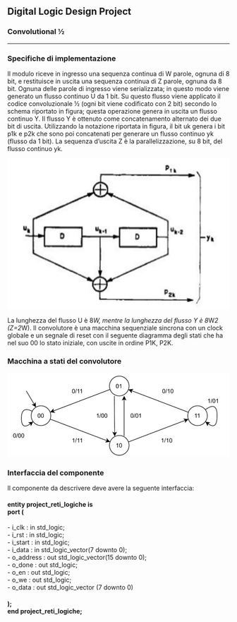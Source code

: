 <h2>Digital Logic Design Project</h2>
<h3> Convolutional ½</h3>

---

<h3>Specifiche di implementazione</h3>
Il modulo riceve in ingresso una sequenza continua di W parole, ognuna di 8 bit, e
restituisce in uscita una sequenza continua di Z parole, ognuna da 8 bit. Ognuna delle
parole di ingresso viene serializzata; in questo modo viene generato un flusso continuo U da
1 bit. Su questo flusso viene applicato il codice convoluzionale ½ (ogni bit viene codificato
con 2 bit) secondo lo schema riportato in figura; questa operazione genera in uscita un
flusso continuo Y. Il flusso Y è ottenuto come concatenamento alternato dei due bit di uscita.
Utilizzando la notazione riportata in figura, il bit uk genera i bit p1k e p2k che sono poi
concatenati per generare un flusso continuo yk (flusso da 1 bit). La sequenza d’uscita Z è la
parallelizzazione, su 8 bit, del flusso continuo yk.

![alt text](https://github.com/MichaelVitali/convolutional-vhdl/blob/main/images/convolutional.jpg?raw=true)

La lunghezza del flusso U è 8*W, mentre la lunghezza del flusso Y è 8*W*2 (Z=2*W).
Il convolutore è una macchina sequenziale sincrona con un clock globale e un segnale di
reset con il seguente diagramma degli stati che ha nel suo 00 lo stato iniziale, con uscite in
ordine P1K, P2K.

<h3>Macchina a stati del convolutore</h3>

![alt text](https://github.com/MichaelVitali/convolutional-vhdl/blob/main/images/state_machine_convolutional.jpg?raw=true)

<h3>Interfaccia del componente</h3>
Il componente da descrivere deve avere la seguente interfaccia:
<h4>entity project_reti_logiche is<br>
port (</h4>
- i_clk : in std_logic;<br>
- i_rst : in std_logic;<br>
- i_start : in std_logic;<br>
- i_data : in std_logic_vector(7 downto 0);<br>
- o_address : out std_logic_vector(15 downto 0);<br>
- o_done : out std_logic;<br>
- o_en : out std_logic;<br>
- o_we : out std_logic;<br>
- o_data : out std_logic_vector (7 downto 0)<br>
<h4>
);<br>
end project_reti_logiche;</h4><br>
